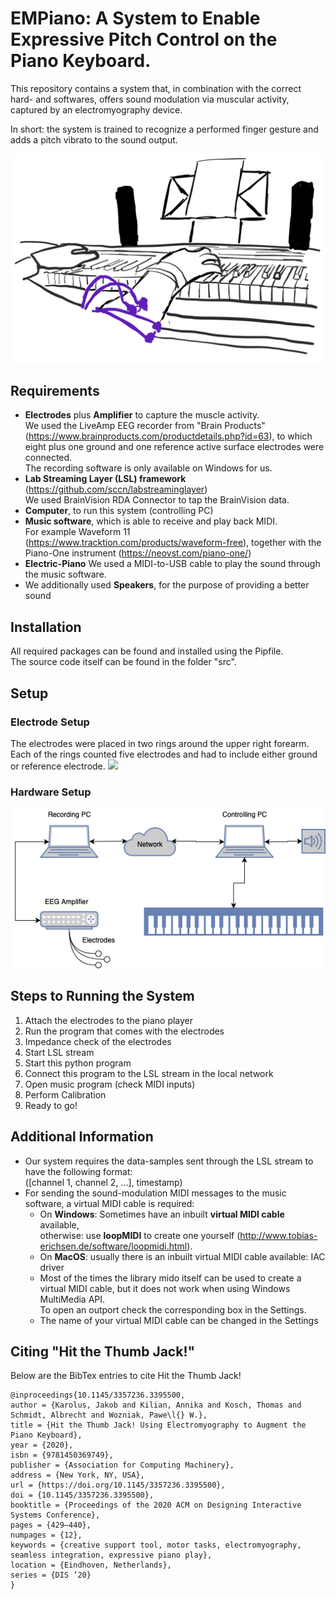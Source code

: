 # EMPiano: A System to Enable Expressive Pitch Control on the Piano Keyboard.

This repository contains a system that, in combination with the correct hard- and softwares, offers sound modulation via muscular activity, captured by an electromyography device.

In short: the system is trained to recognize a performed finger gesture and adds a pitch vibrato to the sound output.

![](./pics/figures_teaser_new.png)

##  Requirements

- **Electrodes** plus **Amplifier** to capture the muscle activity.  
We used the LiveAmp EEG recorder from "Brain Products" (https://www.brainproducts.com/productdetails.php?id=63), to which eight plus one ground and one reference active surface electrodes were connected.  
The recording software is only available on Windows for us.
- **Lab Streaming Layer (LSL) framework** (https://github.com/sccn/labstreaminglayer)  
We used BrainVision RDA Connector to tap the BrainVision data.
- **Computer**, to run this system (controlling PC)
- **Music software**, which is able to receive and play back MIDI.  
For example Waveform 11 (https://www.tracktion.com/products/waveform-free), together with the Piano-One instrument (https://neovst.com/piano-one/)
- **Electric-Piano** 
 We used a MIDI-to-USB cable to play the sound through the music software.
- We additionally used **Speakers**, for the purpose of providing a better sound

## Installation

All required packages can be found and installed using the Pipfile.  
The source code itself can be found in the folder "src".

## Setup

### Electrode Setup
The electrodes were placed in two rings around the upper right forearm. Each of the rings counted five electrodes and had to include either ground or reference electrode.
![](./pics/figures_electrode_ring.jpg)

### Hardware Setup
![](./pics/fullSetup.png)

## Steps to Running the System
1. Attach the electrodes to the piano player
2. Run the program that comes with the electrodes
3. Impedance check of the electrodes
4. Start LSL stream
5. Start this python program
6. Connect this program to the LSL stream in the local network
7. Open music program (check MIDI inputs)
8. Perform Calibration
9. Ready to go!


## Additional Information
- Our system requires the data-samples sent through the LSL stream to have the following format:  
([channel 1, channel 2, ...], timestamp)
- For sending the sound-modulation MIDI messages to the music software, a virtual MIDI cable is required:
    - On **Windows**: Sometimes have an inbuilt **virtual MIDI cable** available,  
    otherwise: use **loopMIDI** to create one yourself (http://www.tobias-erichsen.de/software/loopmidi.html).
    - On **MacOS**: usually there is an inbuilt virtual MIDI cable available: IAC driver
    - Most of the times the library mido itself can be used to create a virtual MIDI cable, but it does not work when using Windows MultiMedia API.  
    To open an outport check the corresponding box in the Settings. 
    - The name of your virtual MIDI cable can be changed in the Settings



## Citing "Hit the Thumb Jack!"

Below are the BibTex entries to cite Hit the Thumb Jack!

```
@inproceedings{10.1145/3357236.3395500,
author = {Karolus, Jakob and Kilian, Annika and Kosch, Thomas and Schmidt, Albrecht and Wozniak, Pawe\l{} W.},
title = {Hit the Thumb Jack! Using Electromyography to Augment the Piano Keyboard},
year = {2020},
isbn = {9781450369749},
publisher = {Association for Computing Machinery},
address = {New York, NY, USA},
url = {https://doi.org/10.1145/3357236.3395500},
doi = {10.1145/3357236.3395500},
booktitle = {Proceedings of the 2020 ACM on Designing Interactive Systems Conference},
pages = {429–440},
numpages = {12},
keywords = {creative support tool, motor tasks, electromyography, seamless integration, expressive piano play},
location = {Eindhoven, Netherlands},
series = {DIS ’20}
}
```
